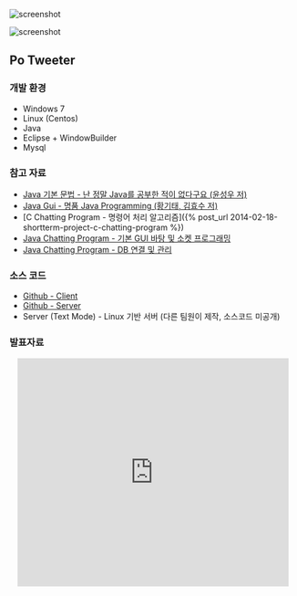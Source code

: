 ![screenshot](http://egaoneko.github.io/assets/media/java-chatting-program2.jpg)

![screenshot](http://egaoneko.github.io/assets/media/java-chatting-program3.jpg)

## Po Tweeter

### 개발 환경

* Windows 7
* Linux (Centos)
* Java
* Eclipse + WindowBuilder
* Mysql

### 참고 자료

* [Java 기본 문법 - 난 정말 Java를 공부한 적이 없다구요 (윤성우 저)](http://book.naver.com/bookdb/book_detail.nhn?bid=6056781)
* [Java Gui - 명품 Java Programming (황기태, 김효수 저)](http://book.naver.com/bookdb/book_detail.nhn?bid=7145227)
* [C Chatting Program - 명령어 처리 알고리즘]({% post_url 2014-02-18-shortterm-project-c-chatting-program %})
* [Java Chatting Program - 기본 GUI 바탕 및 소켓 프로그래밍](http://blog.naver.com/pajamasi?Redirect=Log&logNo=60203907550)
* [Java Chatting Program - DB 연결 및 관리](http://blog.naver.com/newyorkinms?Redirect=Log&logNo=30180665734)

### 소스 코드

* [Github - Client](https://github.com/egaoneko/Po_Tweeter_Client)
* [Github - Server](https://github.com/egaoneko/Po_Tweeter_Server)
* Server (Text Mode) - Linux 기반 서버 (다른 팀원이 제작, 소스코드 미공개)

### 발표자료
<div style="text-align: center;"><iframe width="476" height="400" src="http://www.slideshare.net/slideshow/embed_code/31367344" marginwidth="0" marginheight="0" frameborder="0" scrolling="no"></iframe></div>
